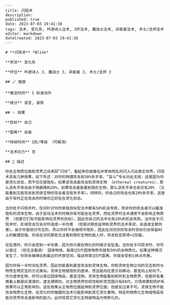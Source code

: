 
    ---
    title: 闪现术
    description: 
    published: true
    date: 2023-07-03 19:41:38
    tags: 法术, 变化系, 吟游诗人法术, 3环法术, 魔战士法术, 异能者法术, 术士/法师法术
    editor: markdown
    dateCreated: 2023-07-03 19:41:38
    ---

    # **闪现术** *Blink*

    **学派** 变化系 

    **环位** 吟游诗人 3, 魔战士 3, 异能者 3, 术士/法师 3

    ## 🪄 施放

    **施法时间** 1 标准动作

    **成分** 语言, 姿势

    ## ✨ 效果 

    **目标** 自己 

    **距离** 自身  

    **持续时间** 1轮/等级 （可解消） 

    **法术抗力** 否

    ## 📖 描述

    你在主物质位面和灵界之间来回“闪烁”。看起来你就像在非常快而乱的闪入闪出真实世界。闪现术具有几种效果，如下所述：对你的物理攻击有50%失手率，“盲斗”专长对此无效，这是因为你是灵化状态，而不仅仅是隐形。如果该攻击能攻击到灵体生物 （ethereal creatures），那么该失手率会由于隐蔽降到20%。如果攻击者能看到隐形生物，那么该失手率也会仅有20% （又能看到又能攻击到灵体生物的攻击者没有失手率）。同样的，你自己的攻击也有20%失手率，这是由于有时正在攻击的时候你正好处在灵化状态。

    当你处于闪现术时，任何针对你的单独目标型法术都有50%机会失败，除非你的攻击者可以瞄准隐形的灵体生物。由于启动法术的时候你有可能处在灵界，而在灵界时法术通常不会影响主物质界 （但是它们有可能影响在灵界的目标），因此你自己的法术也有20%的机会失败。当你处于闪现术时，区域攻击仅会对你造成一半伤害 （但是对那些延伸到灵界的法术来说，会造成全额伤害）。由于你是部分可见的，所以你并不会被视作隐形，因此在对抗你的攻击时目标仍会保留AC上的敏捷加值。你会在对抗那些无法看到隐形生物的敌人时，攻击检定获得+2加值。

    在坠落时，你只会受到一半伤害，因为你只是在物化的时候才会坠落。当你处于闪现术时，你可以穿过 （但无法看透） 固体物体。每穿过5尺固体物质你就有50%机会物质化。如果这种情况发生了，你将会被弹出到最近的开放空间，每这样穿过5尺距离，你就会受到1d6点伤害。

    因为你有一半时间在灵界，因此你能看到甚至攻击到灵体生物。你和灵体生物之间的交互和你与物质生物交互的方式类似。灵体生物是隐形的虚体，而且能向任意方向移动，甚至向上和向下。作为虚体生物，你可以穿过固体物品，甚至活物。灵体生物能看到和听到主物质界，但是所有事情看上都是灰濛濛的，虚无缥缈的。对主物质界的视觉和听觉范围只有60尺。力场效果和防护系效果可以正常影响你。这些效果从主物质位面延伸到灵界位面，但是反过来不可。灵体生物不能攻击物质化生物，在灵化时你施展的法术只能影响到其它灵化事物。特定的物质化生物或物品有能对灵界攻击或影响的能力。此时视其它灵化生物或物品为物质化的。
    